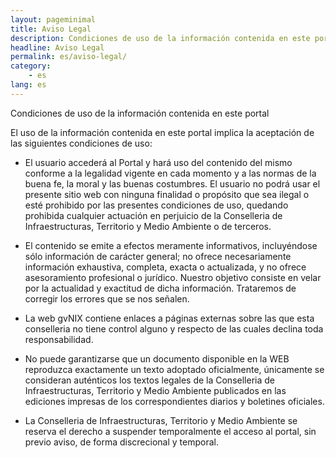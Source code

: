 ```yaml
---
layout: pageminimal
title: Aviso Legal
description: Condiciones de uso de la información contenida en este portal
headline: Aviso Legal
permalink: es/aviso-legal/
category:
    - es
lang: es
---
```


Condiciones de uso de la información contenida en este portal

El uso de la información contenida en este portal implica la aceptación de las siguientes condiciones de uso:

* El usuario accederá al Portal y hará uso del contenido del mismo conforme a la legalidad vigente en cada momento y a las normas de la buena fe, la moral y las buenas costumbres. El usuario no podrá usar el presente sitio web con ninguna finalidad o propósito que sea ilegal o esté prohibido por las presentes condiciones de uso, quedando prohibida cualquier actuación en perjuicio de la Conselleria de Infraestructuras, Territorio y Medio Ambiente o de terceros.

* El contenido se emite a efectos meramente informativos, incluyéndose sólo información de carácter general; no ofrece necesariamente información exhaustiva, completa, exacta o actualizada, y no ofrece asesoramiento profesional o jurídico. Nuestro objetivo consiste en velar por la actualidad y exactitud de dicha información. Trataremos de corregir los errores que se nos señalen.

* La web gvNIX contiene enlaces a páginas externas sobre las que esta conselleria no tiene control alguno y respecto de las cuales declina toda responsabilidad.

* No puede garantizarse que un documento disponible en la WEB reproduzca exactamente un texto adoptado oficialmente, únicamente se consideran auténticos los textos legales de la Conselleria de Infraestructuras, Territorio y Medio Ambiente publicados en las ediciones impresas de los correspondientes diarios y boletines oficiales.

* La Conselleria de Infraestructuras, Territorio y Medio Ambiente se reserva el derecho a suspender temporalmente el acceso al portal, sin previo aviso, de forma discrecional y temporal.